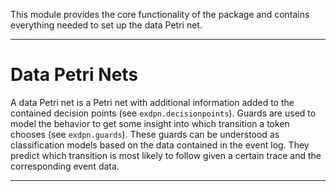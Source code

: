 This module provides the core functionality of the package and contains everything needed to set up the data Petri net.

--- 

# Data Petri Nets #
A data Petri net is a Petri net with additional information added to the contained decision points (see `exdpn.decisionpoints`). Guards are used to model the behavior to get some insight into which transition a token chooses (see `exdpn.guards`). These guards can be understood as classification models based on the data contained in the event log. They predict which transition is most likely to follow given a certain trace and the corresponding event data.

---